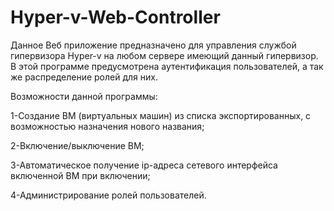 # Hyper-v-Web-Controller

Данное Веб приложение предназначено для управления службой гипервизора Hyper-v на любом сервере имеющий данный гипервизор.
В этой программе предусмотрена аутентификация пользователей, а так же распределение ролей для них.

Возможности данной программы:

1-Создание ВМ (виртуальных машин) из списка экспортированных, с возможностью назначения нового названия;

2-Включение/выключение ВМ;

3-Автоматическое получение ip-адреса сетевого интерфейса включенной ВМ при включении;

4-Администрирование ролей пользователей.
